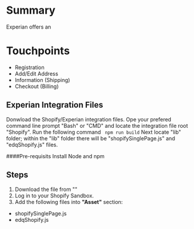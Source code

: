# Summary
Experian offers an 

# Touchpoints
* Registration
* Add/Edit Address
* Information (Shipping)
* Checkout (Billing)

## Experian Integration Files
Donwload the Shopify/Experian integration files.
Ope your prefered command line prompt "Bash" or "CMD" and locate the integration file root "Shopify".
Run the following command ``` npm run build```
Next locate "lib" folder; within the "lib" folder there will be "shopifySinglePage.js" and "edqShopify.js" files.

####Pre-requisits
Install Node and npm

## Steps
1. Download the file from ""
2. Log in to your Shopify Sandbox.
3. Add the following files into **"Asset"** section:
*	shopifySinglePage.js
*	edqShopify.js
